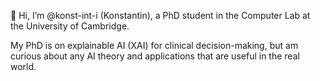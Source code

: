 👋 Hi, I’m @konst-int-i (Konstantin), a PhD student in the Computer Lab at the University of Cambridge. 

My PhD is on explainable AI (XAI) for clinical decision-making, but am curious about any AI theory and applications that are useful in the real world. 

<!---
konst-int-i/konst-int-i is a ✨ special ✨ repository because its `README.md` (this file) appears on your GitHub profile.
You can click the Preview link to take a look at your changes.
--->

